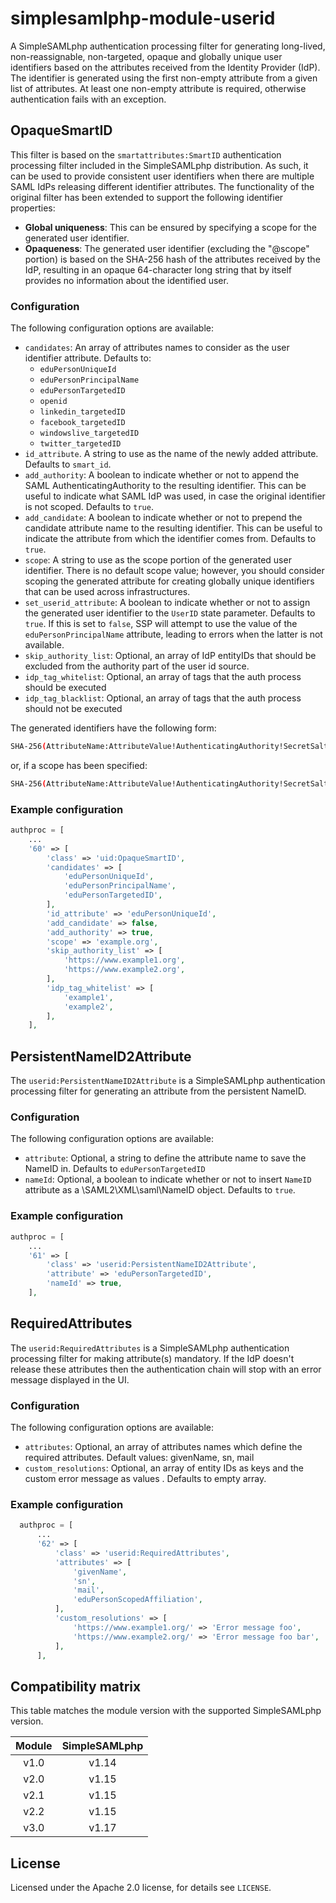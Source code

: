 # simplesamlphp-module-userid

A SimpleSAMLphp authentication processing filter for generating long-lived, 
non-reassignable, non-targeted, opaque and globally unique user identifiers
based on the attributes received from the Identity Provider (IdP). The
identifier is generated using the first non-empty attribute from a given
list of attributes. At least one non-empty attribute is required, otherwise
authentication fails with an exception.

## OpaqueSmartID

This filter is based on the `smartattributes:SmartID` authentication
processing filter included in the SimpleSAMLphp distribution. As such,
it can be used to provide consistent user identifiers when there are 
multiple SAML IdPs releasing different identifier attributes.
The functionality of the original filter has been extended to support the
following identifier properties:

* **Global uniqueness**: This can be ensured by specifying a scope for the 
  generated user identifier.
* **Opaqueness**: The generated user identifier (excluding the "@scope" portion)
  is based on the SHA-256 hash of the attributes received by the IdP, resulting 
  in an opaque 64-character long string that by itself provides no information about
  the identified user.

### Configuration

The following configuration options are available:

* `candidates`: An array of attributes names to consider as the user 
  identifier attribute. Defaults to:
  * `eduPersonUniqueId`
  * `eduPersonPrincipalName`
  * `eduPersonTargetedID`
  * `openid`
  * `linkedin_targetedID`
  * `facebook_targetedID`
  * `windowslive_targetedID`
  * `twitter_targetedID`
* `id_attribute`. A string to use as the name of the newly added attribute. 
  Defaults to `smart_id`.
* `add_authority`: A boolean to indicate whether or not to append the SAML
  AuthenticatingAuthority to the resulting identifier. This can be useful to
  indicate what SAML IdP was used, in case the original identifier is not 
  scoped. Defaults to `true`.
* `add_candidate`: A boolean to indicate whether or not to prepend the 
  candidate attribute name to the resulting identifier. This can be useful
  to indicate the attribute from which the identifier comes from. Defaults
  to `true`.
* `scope`: A string to use as the scope portion of the generated user
  identifier. There is no default scope value; however, you should consider
  scoping the generated attribute for creating globally unique identifiers
  that can be used across infrastructures.
* `set_userid_attribute`: A boolean to indicate whether or not to assign the
  generated user identifier to the `UserID` state parameter. Defaults to 
  `true`. If this is set to `false`, SSP will attempt to use the value of the
  `eduPersonPrincipalName` attribute, leading to errors when the latter is
  not available.
* `skip_authority_list`: Optional, an array of IdP entityIDs that should be 
  excluded from the authority part of the user id source.
* `idp_tag_whitelist`: Optional, an array of tags that the auth process 
  should be executed
* `idp_tag_blacklist`: Optional, an array of tags that the auth process 
  should not be executed

The generated identifiers have the following form:

```bash
SHA-256(AttributeName:AttributeValue!AuthenticatingAuthority!SecretSalt)
```

or, if a scope has been specified:

```bash
SHA-256(AttributeName:AttributeValue!AuthenticatingAuthority!SecretSalt)@scope
```

### Example configuration

```php
authproc = [
    ...
    '60' => [
        'class' => 'uid:OpaqueSmartID',
        'candidates' => [
            'eduPersonUniqueId',
            'eduPersonPrincipalName',
            'eduPersonTargetedID',
        ],
        'id_attribute' => 'eduPersonUniqueId',
        'add_candidate' => false,
        'add_authority' => true,
        'scope' => 'example.org',
        'skip_authority_list' => [
            'https://www.example1.org',
            'https://www.example2.org',
        ],
        'idp_tag_whitelist' => [
            'example1',
            'example2',
        ],
    ],
```

## PersistentNameID2Attribute

The `userid:PersistentNameID2Attribute` is a SimpleSAMLphp authentication processing filter for generating an attribute from the persistent NameID.

### Configuration

The following configuration options are available:

* `attribute`: Optional, a string to define the attribute name to save the NameID in. Defaults to `eduPersonTargetedID`
* `nameId`: Optional, a boolean to indicate whether or not to insert `NameID` attribute as a \SAML2\XML\saml\NameID object. Defaults to `true`.

### Example configuration

```php
authproc = [
    ...
    '61' => [
        'class' => 'userid:PersistentNameID2Attribute',
        'attribute' => 'eduPersonTargetedID',
        'nameId' => true,
    ],
```

## RequiredAttributes

The `userid:RequiredAttributes` is a SimpleSAMLphp authentication processing filter for making attribute(s) mandatory.
If the IdP doesn't release these attributes then the authentication chain will stop with an error message displayed in the UI.

### Configuration

The following configuration options are available:

* `attributes`: Optional, an array of attributes names which define the required attributes. Default values: givenName, sn, mail
* `custom_resolutions`: Optional, an array of entity IDs as keys and the custom error message as values . Defaults to empty array.

### Example configuration

```php
  authproc = [
      ...
      '62' => [
          'class' => 'userid:RequiredAttributes',
          'attributes' => [
              'givenName',
              'sn',
              'mail',
              'eduPersonScopedAffiliation',
          ],
          'custom_resolutions' => [
              'https://www.example1.org/' => 'Error message foo',
              'https://www.example2.org/' => 'Error message foo bar',
          ],
      ],
```

## Compatibility matrix

This table matches the module version with the supported SimpleSAMLphp version.

| Module |  SimpleSAMLphp |
|:------:|:--------------:|
| v1.0   | v1.14          |
| v2.0   | v1.15          |
| v2.1   | v1.15          |
| v2.2   | v1.15          |
| v3.0   | v1.17          |

## License

Licensed under the Apache 2.0 license, for details see `LICENSE`.
